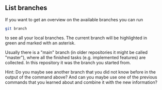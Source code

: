 ## List branches

If you want to get an overview on the available branches you can run
```sh
git branch
```
to see all your local branches. The current branch will be highlighted in green and marked with an asterisk.

Usually there is a "main" branch (in older repositories it might be called "master"), where all the finished tasks (e.g. implemented features) are collected. In this repository it was the branch you started from.

Hint: Do you maybe see another branch that you did not know before in the output of the command above? And can you maybe use one of the previous commands that you learned about and combine it with the new information?
